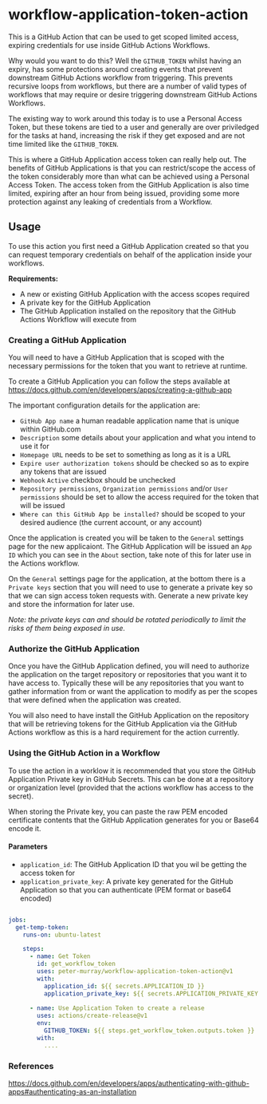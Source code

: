# workflow-application-token-action

This is a GitHub Action that can be used to get scoped limited access, expiring credentials for use inside GitHub Actions
Workflows.

Why would you want to do this? Well the `GITHUB_TOKEN` whilst having an expiry, has some protections around creating
events that prevent downstream GitHub Actions workflow from triggering. This prevents recursive loops from workflows, but
there are a number of valid types of workflows that may require or desire triggering downstream GitHub Actions Workflows.

The existing way to work around this today is to use a Personal Access Token, but these tokens are tied to a user and 
generally are over priviledged for the tasks at hand, increasing the risk if they get exposed and are not time limited 
like the `GITHUB_TOKEN`.

This is where a GitHub Application access token can really help out. The benefits of GitHub Applications is that you can 
restrict/scope the access of the token considerably more than what can be achieved using a Personal Access Token. The 
access token from the GitHub Application is also time limited, expiring after an hour from being issued, providing some
more protection against any leaking of credentials from a Workflow. 


## Usage
To use this action you first need a GitHub Application created so that you can request temporary credentials on behalf of the application inside your workflows.

__Requirements:__
* A new or existing GitHub Application with the access scopes required
* A private key for the GitHub Application
* The GitHub Application installed on the repository that the GitHub Actions Workflow will execute from


### Creating a GitHub Application
You will need to have a GitHub Application that is scoped with the necessary permissions for the token that you want to retrieve at runtime.

To create a GitHub Application you can follow the steps available at https://docs.github.com/en/developers/apps/creating-a-github-app

The important configuration details for the application are:
* `GitHub App name` a human readable application name that is unique within GitHub.com
* `Description` some details about your application and what you intend to use it for
* `Homepage URL` needs to be set to something as long as it is a URL
* `Expire user authorization tokens` should be checked so as to expire any tokens that are issued
* `Webhook` `Active` checkbox should be unchecked
* `Repository permissions`, `Organization permissions` and/or `User permissions` should be set to allow the access required for the token that will be issued
* `Where can this GitHub App be installed?` should be scoped to your desired audience (the current account, or any account)

Once the application is created you will be taken to the `General` settings page for the new applicaiont.
The GitHub Application will be issued an `App ID` which you can see in the `About` section, take note of this for later use in the Actions workflow.

On the `General` settings page for the application, at the bottom there is a `Private keys` section that you will need to use
to generate a private key so that we can sign access token requests with. Generate a new private key and store the information for later use.

_Note: the private keys can and should be rotated periodically to limit the risks of them being exposed in use._


### Authorize the GitHub Application
Once you have the GitHub Application defined, you will need to authorize the application on the target repository or repositories that
you want it to have access to. Typically these will be any repositories that you want to gather information from or want the application to modify
as per the scopes that were defined when the application was created.

You will also need to have install the GitHub Application on the repository that will be retrieving tokens for the GitHub Application via the GitHub Actions workflow
as this is a hard requirement for the action currently. 


### Using the GitHub Action in a Workflow

To use the action in a worklow it is recommended that you store the GitHub Application Private key in GitHub Secrets. This can be
done at a repository or organization level (provided that the actions workflow has access to the secret).

When storing the Private key, you can paste the raw PEM encoded certificate contents that the GitHub Application generates for you or Base64 encode it. 

#### Parameters

* `application_id`: The GitHub Application ID that you wil be getting the access token for
* `application_private_key`: A private key generated for the GitHub Application so that you can authenticate (PEM format or base64 encoded)

```yaml

jobs:
  get-temp-token:
    runs-on: ubuntu-latest

    steps:
      - name: Get Token
        id: get_workflow_token
        uses: peter-murray/workflow-application-token-action@v1
        with:
          application_id: ${{ secrets.APPLICATION_ID }}
          application_private_key: ${{ secrets.APPLICATION_PRIVATE_KEY }}
        
      - name: Use Application Token to create a release
        uses: actions/create-release@v1
        env:
          GITHUB_TOKEN: ${{ steps.get_workflow_token.outputs.token }}
        with:
          ....
```

### References
https://docs.github.com/en/developers/apps/authenticating-with-github-apps#authenticating-as-an-installation